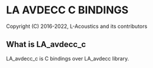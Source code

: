 # LA AVDECC C BINDINGS

Copyright (C) 2016-2022, L-Acoustics and its contributors

## What is LA_avdecc_c
LA_avdecc_c is C bindings over LA_avdecc library.
